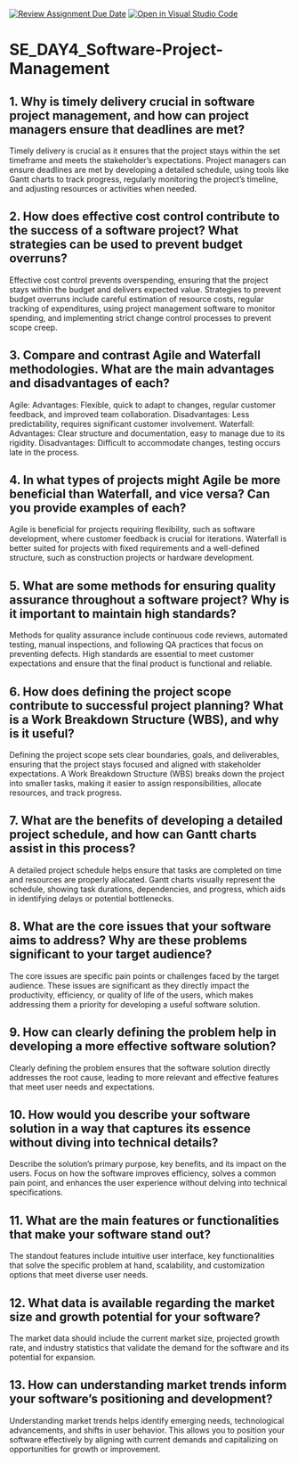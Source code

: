 [![Review Assignment Due Date](https://classroom.github.com/assets/deadline-readme-button-22041afd0340ce965d47ae6ef1cefeee28c7c493a6346c4f15d667ab976d596c.svg)](https://classroom.github.com/a/9pw6JKcu)
[![Open in Visual Studio Code](https://classroom.github.com/assets/open-in-vscode-2e0aaae1b6195c2367325f4f02e2d04e9abb55f0b24a779b69b11b9e10269abc.svg)](https://classroom.github.com/online_ide?assignment_repo_id=18517351&assignment_repo_type=AssignmentRepo)
# SE_DAY4_Software-Project-Management
## 1. Why is timely delivery crucial in software project management, and how can project managers ensure that deadlines are met?
Timely delivery is crucial as it ensures that the project stays within the set timeframe and meets the stakeholder’s expectations. Project managers can ensure deadlines are met by developing a detailed schedule, using tools like Gantt charts to track progress, regularly monitoring the project’s timeline, and adjusting resources or activities when needed.
## 2. How does effective cost control contribute to the success of a software project? What strategies can be used to prevent budget overruns?
Effective cost control prevents overspending, ensuring that the project stays within the budget and delivers expected value. Strategies to prevent budget overruns include careful estimation of resource costs, regular tracking of expenditures, using project management software to monitor spending, and implementing strict change control processes to prevent scope creep.
## 3. Compare and contrast Agile and Waterfall methodologies. What are the main advantages and disadvantages of each?
Agile:
Advantages: Flexible, quick to adapt to changes, regular customer feedback, and improved team collaboration.
Disadvantages: Less predictability, requires significant customer involvement.
Waterfall:
Advantages: Clear structure and documentation, easy to manage due to its rigidity.
Disadvantages: Difficult to accommodate changes, testing occurs late in the process.

## 4. In what types of projects might Agile be more beneficial than Waterfall, and vice versa? Can you provide examples of each?
Agile is beneficial for projects requiring flexibility, such as software development, where customer feedback is crucial for iterations.
Waterfall is better suited for projects with fixed requirements and a well-defined structure, such as construction projects or hardware development.
## 5. What are some methods for ensuring quality assurance throughout a software project? Why is it important to maintain high standards?
Methods for quality assurance include continuous code reviews, automated testing, manual inspections, and following QA practices that focus on preventing defects. High standards are essential to meet customer expectations and ensure that the final product is functional and reliable.
## 6. How does defining the project scope contribute to successful project planning? What is a Work Breakdown Structure (WBS), and why is it useful?
Defining the project scope sets clear boundaries, goals, and deliverables, ensuring that the project stays focused and aligned with stakeholder expectations. A Work Breakdown Structure (WBS) breaks down the project into smaller tasks, making it easier to assign responsibilities, allocate resources, and track progress.
## 7. What are the benefits of developing a detailed project schedule, and how can Gantt charts assist in this process?
A detailed project schedule helps ensure that tasks are completed on time and resources are properly allocated. Gantt charts visually represent the schedule, showing task durations, dependencies, and progress, which aids in identifying delays or potential bottlenecks.

## 8. What are the core issues that your software aims to address? Why are these problems significant to your target audience?
The core issues are specific pain points or challenges faced by the target audience. These issues are significant as they directly impact the productivity, efficiency, or quality of life of the users, which makes addressing them a priority for developing a useful software solution.
## 9. How can clearly defining the problem help in developing a more effective software solution?
Clearly defining the problem ensures that the software solution directly addresses the root cause, leading to more relevant and effective features that meet user needs and expectations.
## 10. How would you describe your software solution in a way that captures its essence without diving into technical details?
Describe the solution’s primary purpose, key benefits, and its impact on the users. Focus on how the software improves efficiency, solves a common pain point, and enhances the user experience without delving into technical specifications.
## 11. What are the main features or functionalities that make your software stand out?
The standout features include intuitive user interface, key functionalities that solve the specific problem at hand, scalability, and customization options that meet diverse user needs.
## 12. What data is available regarding the market size and growth potential for your software?
The market data should include the current market size, projected growth rate, and industry statistics that validate the demand for the software and its potential for expansion.
## 13. How can understanding market trends inform your software’s positioning and development?
Understanding market trends helps identify emerging needs, technological advancements, and shifts in user behavior. This allows you to position your software effectively by aligning with current demands and capitalizing on opportunities for growth or improvement.
